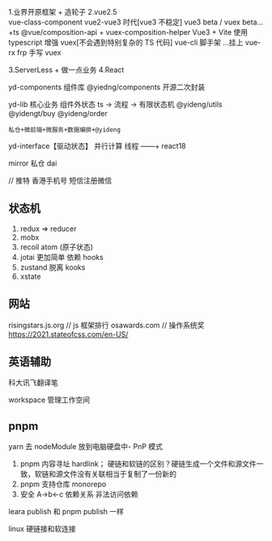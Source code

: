 1.业界开原框架 + 造轮子
2.vue2.5  
 vue-class-component
vue2-vue3 时代[vue3 不稳定]
vue3 beta / vuex beta... +ts
@vue/composition-api + vuex-composition-helper
Vue3 + Vite
使用 typescript 增强 vuex[不会遇到特别复杂的 TS 代码]
vue-cli 脚手架 ...挂上
vue-rx frp 手写 vuex

3.ServerLess + 做一点业务
4.React

yd-components 组件库
@yiedng/components 开源二次封装

yd-lib 核心业务 组件外状态 ts -> 流程 -> 有限状态机
@yideng/utils
@yidengt/buy
@yideng/order

    私仓+微前端+微服务+数据编排+@yideng

yd-interface【驱动状态】
并行计算 线程 ——+ react18

mirror 私仓 dai

// 推特 香港手机号 短信注册微信

## 状态机

1. redux => reducer
2. mobx
3. recoil atom (原子状态)
4. jotai 更加简单 依赖 hooks
5. zustand 脱离 kooks
6. xstate

## 网站

risingstars.js.org // js 框架排行
osawards.com // 操作系统奖
https://2021.stateofcss.com/en-US/

## 英语辅助

科大讯飞翻译笔

workspace 管理工作空间

## pnpm

yarn 去 nodeModule 放到电脑硬盘中- PnP 模式

1. pnpm 内容寻址 hardlink； 硬链和软链的区别？硬链生成一个文件和源文件一致，软链和源文件没有关联相当于复制了一份新的
2. pnpm 支持仓库 monorepo
3. 安全 A->b<-c 依赖关系 非法访问依赖

leara publish 和 pnpm publish 一样

linux 硬链接和软连接
